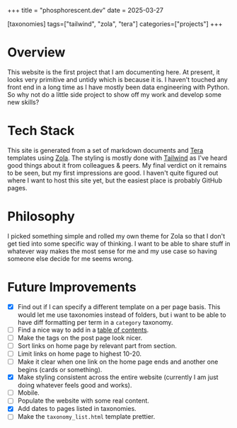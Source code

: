 +++
title = "phosphorescent.dev"
date = 2025-03-27

[taxonomies]
tags=["tailwind", "zola", "tera"]
categories=["projects"]
+++

# Overview

This website is the first project that I am documenting here. At present, it looks very
primitive and untidy which is because it is. I haven't touched any front end in a long
time as I have mostly been data engineering with Python. So why not do a little side
project to show off my work and develop some new skills?

# Tech Stack

This site is generated from a set of markdown documents and
[Tera](https://keats.github.io/tera) templates using [Zola](https://www.getzola.org/).
The styling is mostly done with [Tailwind](https://tailwindcss.com/) as I've heard good
things about it from colleagues & peers. My final verdict on it remains to be seen, but
my first impressions are good. I haven't quite figured out where I want to host this
site yet, but the easiest place is probably GitHub pages.

# Philosophy

I picked something simple and rolled my own theme for Zola so that I don't get tied into
some specific way of thinking. I want to be able to share stuff in whatever way makes
the most sense for me and my use case so having someone else decide for me seems wrong.

# Future Improvements

- [x] Find out if I can specify a different template on a per page basis. This would let
me use taxonomies instead of folders, but i want to be able to have diff formatting per
term in a `category` taxonomy.
- [ ] Find a nice way to add in a [table of
contents](https://www.getzola.org/documentation/content/table-of-contents/).
- [ ] Make the tags on the post page look nicer.
- [ ] Sort links on home page by relevant part from section.
- [ ] Limit links on home page to highest 10-20.
- [ ] Make it clear when one link on the home page ends and another one begins (cards or
something).
- [x] Make styling consistent across the entire website (currently I am just doing
whatever feels good and works).
- [ ] Mobile.
- [ ] Populate the website with some real content.
- [x] Add dates to pages listed in taxonomies.
- [ ] Make the `taxonomy_list.html` template prettier. 
